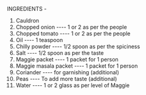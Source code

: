 INGREDIENTS -

1. Cauldron
2. Chopped onion ---- 1 or 2 as per the people
3. Chopped tomato ---- 1 or 2 as per the people
4. Oil ---- 1 teaspoon
5. Chilly powder ---- 1/2 spoon as per the spiciness
6. Salt ---- 1/2 spoon as per the taste
7. Maggie packet ---- 1 packet for 1 person
8. Maggie masala packet ---- 1 packet for 1 person
9. Coriander ---- for garnishing (additional)
10. Peas ---- To add more taste (additional)
11. Water ---- 1 or 2 glass as per level of Maggie